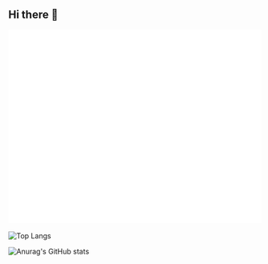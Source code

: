 ## Hi there 👋

<!--
**zwhh66/zwhh66** is a ✨ _special_ ✨ repository because its `README.md` (this file) appears on your GitHub profile.

Here are some ideas to get you started:

- 🔭 I’m currently working on ...
- 🌱 I’m currently learning ...
- 👯 I’m looking to collaborate on ...
- 🤔 I’m looking for help with ...
- 💬 Ask me about ...
- 📫 How to reach me: ...
- 😄 Pronouns: ...
- ⚡ Fun fact: ...
-->

![Metrics](/github-metrics.svg)

![Top Langs](https://github-readme-stats.vercel.app/api/top-langs/?username=zwhh66)

![Anurag's GitHub stats](https://github-readme-stats.vercel.app/api?username=zwhh66)
